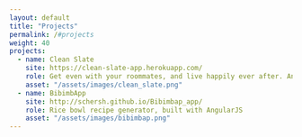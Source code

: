 ```yaml
---
layout: default
title: "Projects"
permalink: /#projects
weight: 40
projects:
  - name: Clean Slate
    site: https://clean-slate-app.herokuapp.com/
    role: Get even with your roommates, and live happily ever after. An app for settling your accounts, built with Ruby on Rails and PostgreSQL.
    asset: "/assets/images/clean_slate.png"
  - name: BibimbApp
    site: http://schersh.github.io/Bibimbap_app/
    role: Rice bowl recipe generator, built with AngularJS
    asset: "/assets/images/bibimbap.png"
---
```

